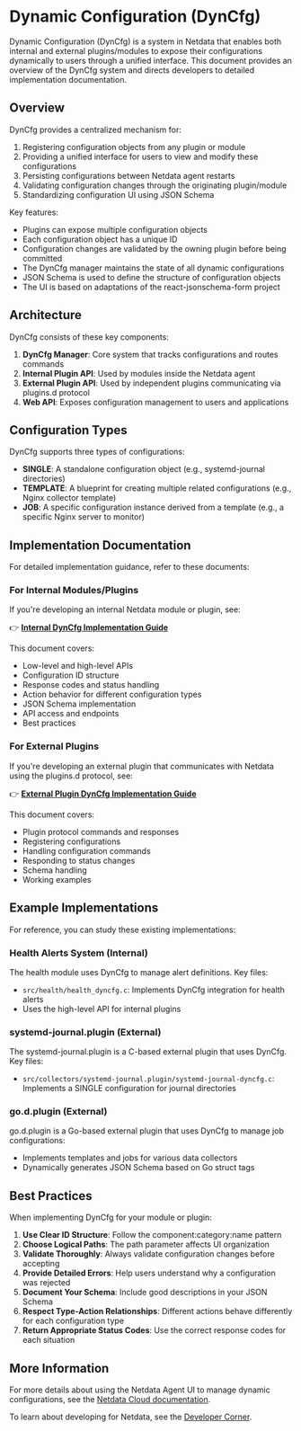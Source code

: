 # Dynamic Configuration (DynCfg)

Dynamic Configuration (DynCfg) is a system in Netdata that enables both internal and external plugins/modules to expose their configurations dynamically to users through a unified interface. This document provides an overview of the DynCfg system and directs developers to detailed implementation documentation.

## Overview

DynCfg provides a centralized mechanism for:

1. Registering configuration objects from any plugin or module
2. Providing a unified interface for users to view and modify these configurations 
3. Persisting configurations between Netdata agent restarts
4. Validating configuration changes through the originating plugin/module
5. Standardizing configuration UI using JSON Schema

Key features:

- Plugins can expose multiple configuration objects
- Each configuration object has a unique ID
- Configuration changes are validated by the owning plugin before being committed
- The DynCfg manager maintains the state of all dynamic configurations
- JSON Schema is used to define the structure of configuration objects
- The UI is based on adaptations of the react-jsonschema-form project

## Architecture

DynCfg consists of these key components:

1. **DynCfg Manager**: Core system that tracks configurations and routes commands
2. **Internal Plugin API**: Used by modules inside the Netdata agent
3. **External Plugin API**: Used by independent plugins communicating via plugins.d protocol
4. **Web API**: Exposes configuration management to users and applications

## Configuration Types

DynCfg supports three types of configurations:

- **SINGLE**: A standalone configuration object (e.g., systemd-journal directories)
- **TEMPLATE**: A blueprint for creating multiple related configurations (e.g., Nginx collector template)
- **JOB**: A specific configuration instance derived from a template (e.g., a specific Nginx server to monitor)

## Implementation Documentation

For detailed implementation guidance, refer to these documents:

### For Internal Modules/Plugins

If you're developing an internal Netdata module or plugin, see:

👉 [**Internal DynCfg Implementation Guide**](/src/daemon/dyncfg/README.md)

This document covers:
- Low-level and high-level APIs
- Configuration ID structure
- Response codes and status handling
- Action behavior for different configuration types
- JSON Schema implementation
- API access and endpoints
- Best practices

### For External Plugins

If you're developing an external plugin that communicates with Netdata using the plugins.d protocol, see:

👉 [**External Plugin DynCfg Implementation Guide**](/src/plugins.d/DYNCFG.md)

This document covers:
- Plugin protocol commands and responses
- Registering configurations
- Handling configuration commands
- Responding to status changes
- Schema handling
- Working examples

## Example Implementations

For reference, you can study these existing implementations:

### Health Alerts System (Internal)

The health module uses DynCfg to manage alert definitions. Key files:
- `src/health/health_dyncfg.c`: Implements DynCfg integration for health alerts
- Uses the high-level API for internal plugins

### systemd-journal.plugin (External)

The systemd-journal.plugin is a C-based external plugin that uses DynCfg. Key files:
- `src/collectors/systemd-journal.plugin/systemd-journal-dyncfg.c`: Implements a SINGLE configuration for journal directories

### go.d.plugin (External)

go.d.plugin is a Go-based external plugin that uses DynCfg to manage job configurations:
- Implements templates and jobs for various data collectors
- Dynamically generates JSON Schema based on Go struct tags

## Best Practices

When implementing DynCfg for your module or plugin:

1. **Use Clear ID Structure**: Follow the component:category:name pattern
2. **Choose Logical Paths**: The path parameter affects UI organization
3. **Validate Thoroughly**: Always validate configuration changes before accepting
4. **Provide Detailed Errors**: Help users understand why a configuration was rejected
5. **Document Your Schema**: Include good descriptions in your JSON Schema
6. **Respect Type-Action Relationships**: Different actions behave differently for each configuration type
7. **Return Appropriate Status Codes**: Use the correct response codes for each situation

## More Information

For more details about using the Netdata Agent UI to manage dynamic configurations, see the [Netdata Cloud documentation](https://learn.netdata.cloud/docs/agent/web/gui/).

To learn about developing for Netdata, see the [Developer Corner](https://learn.netdata.cloud/docs/agent/contribute/).